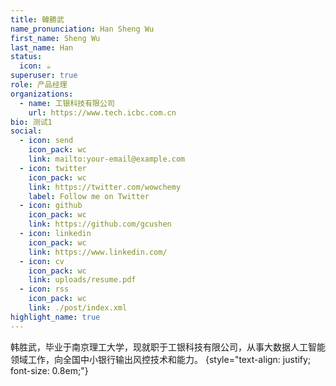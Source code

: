 ```yaml
---
title: 韓勝武
name_pronunciation: Han Sheng Wu
first_name: Sheng Wu
last_name: Han
status:
  icon: ☕️
superuser: true
role: 产品经理
organizations:
  - name: 工银科技有限公司
    url: https://www.tech.icbc.com.cn
bio: 测试1
social:
  - icon: send
    icon_pack: wc
    link: mailto:your-email@example.com
  - icon: twitter
    icon_pack: wc
    link: https://twitter.com/wowchemy
    label: Follow me on Twitter
  - icon: github
    icon_pack: wc
    link: https://github.com/gcushen
  - icon: linkedin
    icon_pack: wc
    link: https://www.linkedin.com/
  - icon: cv
    icon_pack: wc
    link: uploads/resume.pdf
  - icon: rss
    icon_pack: wc
    link: ./post/index.xml
highlight_name: true
---
```


韩胜武，毕业于南京理工大学，现就职于工银科技有限公司，从事大数据人工智能领域工作，向全国中小银行输出风控技术和能力。
{style="text-align: justify; font-size: 0.8em;"}
